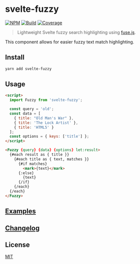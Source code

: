 # svelte-fuzzy

[![NPM][npm]][npm-url]
[![Build][build]][build-badge]
[![Coverage][codecov-shield]][codecov]

> Lightweight Svelte fuzzy search highlighting using [fuse.js](https://github.com/krisk/Fuse).

This component allows for easier fuzzy text match highlighting.

## Install

```bash
yarn add svelte-fuzzy
```

## Usage

```html
<script>
  import Fuzzy from 'svelte-fuzzy';

  const query = 'old';
  const data = [
    { title: "Old Man's War" },
    { title: 'The Lock Artist' },
    { title: 'HTML5' }
  ];
  const options = { keys: ['title'] };
</script>

<Fuzzy {query} {data} {options} let:result>
  {#each result as { title }}
    {#each title as { text, matches }}
      {#if matches}
        <mark>{text}</mark>
      {:else}
        {text}
      {/if}
    {/each}
  {/each}
</Fuzzy>
```

## [Examples](examples)

## [Changelog](CHANGELOG.md)

## License

[MIT](LICENSE)

[npm]: https://img.shields.io/npm/v/svelte-fuzzy.svg?color=blue
[npm-url]: https://npmjs.com/package/svelte-fuzzy
[build]: https://travis-ci.com/metonym/svelte-fuzzy.svg?branch=master
[build-badge]: https://travis-ci.com/metonym/svelte-fuzzy
[codecov]: https://codecov.io/gh/metonym/svelte-fuzzy
[codecov-shield]: https://img.shields.io/codecov/c/github/metonym/svelte-fuzzy.svg
